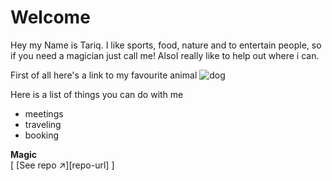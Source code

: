 # Welcome
Hey my Name is Tariq.
I like sports, food, nature and to entertain people, so if you need a magician just call me! AlsoI really like to help out where i can.

First of all here's a link to my favourite animal
![dog](https://i.natgeofe.com/n/4f5aaece-3300-41a4-b2a8-ed2708a0a27c/domestic-dog_thumb_3x4.jpg)

Here is a list of things you can do with me 
- meetings
- traveling
- booking

<div>
  
  **Magic**  
[ [See repo ↗︎][repo-url] ]
  
  </div>

